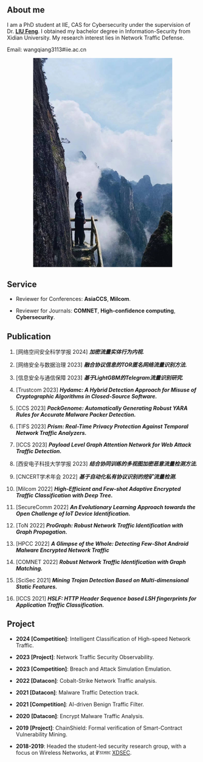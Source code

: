 ## About me

I am a PhD student at IIE, CAS for Cybersecurity under the supervision of Dr. [**LIU Feng**](https://fengliu.net.cn). I obtained my bachelor degree in Information-Security from Xidian University. My research interest lies in Network Traffic Defense.

Email: wangqiang3113#iie.ac.cn

<p style="text-align: center;"><img src="WQ" width="366"></p>


## Service

* Reviewer for Conferences:
    **AsiaCCS**, **Milcom**.

* Reviewer for Journals:
    **COMNET**, **High-confidence computing**, **Cybersecurity**.


## Publication

1. [网络空间安全科学学报 2024] ***加密流量实体行为内视.***

1. [网络安全与数据治理 2023] ***融合协议信息的TOR匿名网络流量识别方法.***

1. [信息安全与通信保障 2023] ***基于LightGBM的Telegram流量识别研究.***

1. [Trustcom 2023] ***Hydamc: A Hybrid Detection Approach for Misuse of Cryptographic Algorithms in Closed-Source Software.***

1. [CCS 2023] ***PackGenome: Automatically Generating Robust YARA Rules for Accurate Malware Packer Detection.***

1. [TIFS 2023] ***Prism: Real-Time Privacy Protection Against Temporal Network Traffic Analyzers.***

1. [ICCS 2023] ***Payload Level Graph Attention Network for Web Attack Traffic Detection.***

1. [西安电子科技大学学报 2023] ***结合协同训练的多视图加密恶意流量检测方法.***

1. [CNCERT学术年会 2022] ***基于自动化私有协议识别的挖矿流量检测.***

1. [Milcom 2022] ***High-Efficient and Few-shot Adaptive Encrypted Traffic Classification with Deep Tree.***

1. [SecureComm 2022] ***An Evolutionary Learning Approach towards the Open Challenge of IoT Device Identification.***

1. [ToN 2022] ***ProGraph: Robust Network Traffic Identification with Graph Propagation.***

1. [HPCC 2022] ***A Glimpse of the Whole: Detecting Few-Shot Android Malware Encrypted Network Traffic***

1. [COMNET 2022] ***Robust Network Traffic Identification with Graph Matching.***

1. [SciSec 2021] ***Mining Trojan Detection Based on Multi-dimensional Static Features.***

1. [ICCS 2021] ***HSLF: HTTP Header Sequence based LSH fingerprints for Application Traffic Classification.***


## Project

* **2024 [Competition]**: Intelligent Classification of High-speed Network Traffic.

* **2023 [Project]**: Network Traffic Security Observability. 

* **2023 [Competition]**: Breach and Attack Simulation Emulation.

* **2022 [Datacon]**: Cobalt-Strike Network Traffic analysis.
    
* **2021 [Datacon]**: Malware Traffic Detection track.
  
* **2021 [Competition]**: AI-driven Benign Traffic Filter.
        
* **2020 [Datacon]**: Encrypt Malware Traffic Analysis.
  
* **2019 [Project]**: ChainShield: Formal verification of Smart-Contract Vulnerability Mining.

* **2018-2019**: Headed the student-led security research group, with a focus on Wireless Networks, at <img src="xdsec" height="12" /> [XDSEC](https://xdsec.org/).


<script>
    document.addEventListener("DOMContentLoaded", function() {
        var script = document.createElement('script');
        script.charset = 'UTF-8';
        script.id = 'LA_COLLECT';
        script.src = '//sdk.51.la/js-sdk-pro.min.js';
        script.onload = function() {
            LA.init({id:'KP8tb6rXLVA4faqj', ck:'KP8tb6rXLVA4faqj', autoTrack:true});
        };
        document.head.appendChild(script);
    });
</script>
